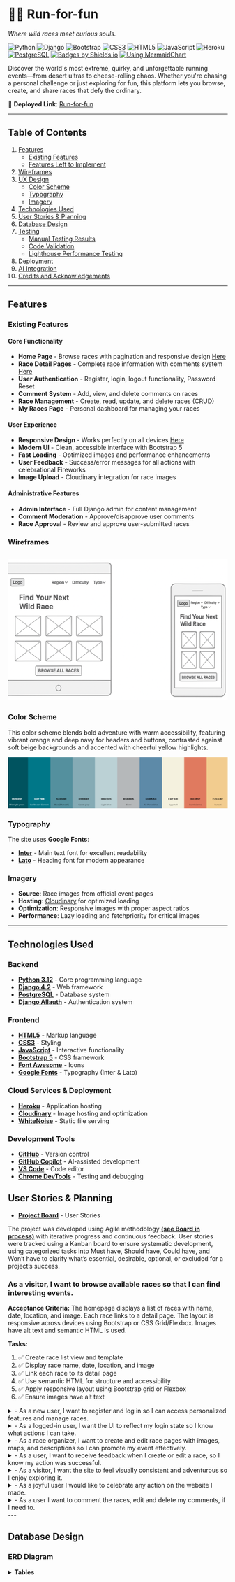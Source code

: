 # 🏃‍♂️ Run-for-fun 
*Where wild races meet curious souls.*

![Python](https://img.shields.io/badge/Python-3776AB?logo=python&logoColor=white)
![Django](https://img.shields.io/badge/Django-092E20?logo=django&logoColor=white)
![Bootstrap](https://img.shields.io/badge/Bootstrap-7952B3?logo=bootstrap&logoColor=white)
![CSS3](https://img.shields.io/badge/CSS3-1572B6?logo=css3&logoColor=white)
![HTML5](https://img.shields.io/badge/HTML5-E34F26?logo=html5&logoColor=white)
![JavaScript](https://img.shields.io/badge/JavaScript-F7DF1E?logo=javascript&logoColor=black)
![Heroku](https://img.shields.io/badge/Heroku-430098?logo=heroku&logoColor=white)
[![PostgreSQL](https://img.shields.io/badge/Database-PostgreSQL-336791?logo=postgresql&logoColor=white)](https://www.postgresql.org/)
[![Badges by Shields.io](https://img.shields.io/badge/Badges-by%20Shields.io-brightgreen?logo=shieldsdotio)](https://shields.io/)
[![Using MermaidChart](https://img.shields.io/badge/Using-MermaidChart-00BFA5?logo=mermaid&logoColor=white)](https://www.mermaidchart.com/)

Discover the world's most extreme, quirky, and unforgettable running events—from desert ultras to cheese-rolling chaos. Whether you're chasing a personal challenge or just exploring for fun, this platform lets you browse, create, and share races that defy the ordinary.

🌟 **Deployed Link**: [Run-for-fun](https://run-for-fun-b329a2374625.herokuapp.com/)


---

##  Table of Contents

1. [Features](#-features)
   - [Existing Features](#existing-features)
   - [Features Left to Implement](#features-left-to-implement)
2. [Wireframes](#wireframes)
3. [UX Design](#-ux-design)
   - [Color Scheme](#color-scheme)
   - [Typography](#typography)
   - [Imagery](#imagery)
4. [Technologies Used](#-technologies-used)
5. [User Stories & Planning](#-user-stories--planning)
6. [Database Design](#-database-design)
7. [Testing](#-testing)
   - [Manual Testing Results](#manual-testing-results)
   - [Code Validation](#code-validation)
   - [Lighthouse Performance Testing](#lighthouse-performance-testing)
8. [Deployment](#-deployment)
9. [AI Integration](#-ai-integration)
10. [Credits and Acknowledgements](#-credits-and-acknowledgements)

---

##  Features

### Existing Features

#### Core Functionality
- **Home Page** - Browse races with pagination and responsive design [Here](docs/images/features/home-pagination.png)
- **Race Detail Pages** - Complete race information with comments system [Here](docs/images/features/registration.png)
- **User Authentication** - Register, login, logout functionality, Password Reset
- **Comment System** - Add, view, and delete comments on races
- **Race Management** - Create, read, update, and delete races (CRUD)
- **My Races Page** - Personal dashboard for managing your races

#### User Experience
- **Responsive Design** - Works perfectly on all devices [Here](docs/images/features/home-tablet.png)
- **Modern UI** - Clean, accessible interface with Bootstrap 5
- **Fast Loading** - Optimized images and performance enhancements
- **User Feedback** - Success/error messages for all actions with celebrational Fireworks
- **Image Upload** - Cloudinary integration for race images

#### Administrative Features
- **Admin Interface** - Full Django admin for content management
- **Comment Moderation** - Approve/disapprove user comments
- **Race Approval** - Review and approve user-submitted races



### Wireframes

![Wireframes](https://github.com/Val916/Run-for-fun/blob/main/docs/images/wireframes/wireframe!!!.png)
---

### Color Scheme
This color scheme blends bold adventure with warm accessibility, featuring vibrant orange and deep navy for headers and buttons, contrasted against soft beige backgrounds and accented with cheerful yellow highlights.

![Color Palette](https://github.com/Val916/Run-for-fun/blob/main/docs/images/features/palette.png)

### Typography
The site uses **Google Fonts**:
- **[Inter](https://fonts.google.com/specimen/Inter)** - Main text font for excellent readability
- **[Lato](https://fonts.google.com/specimen/Lato)** - Heading font for modern appearance

### Imagery
- **Source**: Race images from official event pages
- **Hosting**: [Cloudinary](https://cloudinary.com/) for optimized loading
- **Optimization**: Responsive images with proper aspect ratios
- **Performance**: Lazy loading and fetchpriority for critical images

---

##  Technologies Used

### Backend
- **[Python 3.12](https://www.python.org/)** - Core programming language
- **[Django 4.2](https://www.djangoproject.com/)** - Web framework
- **[PostgreSQL](https://www.postgresql.org/)** - Database system
- **[Django Allauth](https://django-allauth.readthedocs.io/)** - Authentication system

### Frontend
- **[HTML5](https://developer.mozilla.org/en-US/docs/Web/HTML)** - Markup language
- **[CSS3](https://developer.mozilla.org/en-US/docs/Web/CSS)** - Styling
- **[JavaScript](https://developer.mozilla.org/en-US/docs/Web/JavaScript)** - Interactive functionality
- **[Bootstrap 5](https://getbootstrap.com/)** - CSS framework
- **[Font Awesome](https://fontawesome.com/)** - Icons
- **[Google Fonts](https://fonts.google.com/)** - Typography (Inter & Lato)

### Cloud Services & Deployment
- **[Heroku](https://www.heroku.com/)** - Application hosting
- **[Cloudinary](https://cloudinary.com/)** - Image hosting and optimization
- **[WhiteNoise](https://whitenoise.evans.io/)** - Static file serving

### Development Tools
- **[GitHub](https://github.com/)** - Version control
- **[GitHub Copilot](https://github.com/features/copilot)** - AI-assisted development
- **[VS Code](https://code.visualstudio.com/)** - Code editor
- **[Chrome DevTools](https://developer.chrome.com/docs/devtools/)** - Testing and debugging



##  User Stories & Planning
- **[Project Board](https://github.com/users/Val916/projects/6)** - User Stories

The project was developed using Agile methodology [**(see Board in process)**](https://github.com/Val916/Run-for-fun/blob/main/docs/images/features/project-board.png) with iterative progress and continuous feedback. User stories were tracked using a Kanban board to ensure systematic development, using categorized tasks into Must have, Should have, Could have, and Won’t have to clarify what’s essential, desirable, optional, or excluded for a project’s success.

### As a visitor, I want to browse available races so that I can find interesting events.

**Acceptance Criteria:**
The homepage displays a list of races with name, date, location, and image.
Each race links to a detail page.
The layout is responsive across devices using Bootstrap or CSS Grid/Flexbox.
Images have alt text and semantic HTML is used.

**Tasks:**
1. ✅ Create race list view and template
2. ✅ Display race name, date, location, and image
3. ✅ Link each race to its detail page
4. ✅ Use semantic HTML for structure and accessibility
5. ✅ Apply responsive layout using Bootstrap grid or Flexbox
6. ✅ Ensure images have alt text

</details>

<details>

  <summary>- As a new user, I want to register and log in so I can access personalized features and manage races.</summary>

  **Acceptance Criteria:**
- A registration form is available and functional.
- A login form allows existing users to authenticate.
- After login, the user is redirected to the homepage with a personalized greeting.
- Navigation updates to show “Logout” and “Create Race” links.
- Only authenticated users can access race creation/editing views.
- Invalid login attempts show error messages.

**Tasks:**

1. ✅ Enable Django’s built-in authentication system
2. ✅ Create registration and login templates with Bootstrap styling
3. ✅ Add login/logout links to base navigation
4. ✅ Redirect users after login with personalized greeting
5. ✅ Protect race creation/editing views with @login_required
6. ✅ Handle invalid login attempts with error messages
7. ✅ Commit changes with descriptive messages

</details>

<details>

  <summary>- As a logged-in user, I want the UI to reflect my login state so I know what actions I can take.</summary>

  **Acceptance Criteria:**
- Navigation bar updates dynamically based on authentication status.
- Logged-in users see “Create Race” and “Logout” links.
- Logged-out users see “Login” and “Register” links.
- A welcome message appears for authenticated users.

Tasks:

1. ✅ Update navigation bar to show/hide links based on login status
2. ✅ Display “Create Race” and “Logout” for logged-in users
3. ✅ Show “Login” and “Register” for anonymous users
4. ✅ Add welcome message for authenticated users
  
</details>

<details>

  <summary>- As a race organizer, I want to create and edit race pages with images, maps, and descriptions so I can promote my event effectively.</summary>

  **Acceptance Criteria:**
- A logged-in user can access a “Create Race” form via the navigation bar.
- The form includes fields for name, date, location, description, image upload, and coordinates.
- Upon submission, the race is saved to the database and visible on the race list page.
- The user can edit or delete their own races via dedicated buttons.
- Image uploads are resized (via Pillow or Cloudinary) and displayed correctly.
- A map is rendered on the race detail page using Leaflet or Google Maps.
- Success messages are shown after creation or editing.

Tasks:

1. ✅ Define Race model with fields: name, date, location, description, image, latitude, longitude
2. ✅ Create race creation form using Django ModelForm
3. ✅ Build race creation and editing views (CreateView, UpdateView)
4. ✅ Add image upload handling (Pillow or Cloudinary)
5. ✅ Resize or optimize images on upload
6. ✅ Render race detail page with map (Leaflet or Google Maps)
7. ✅ Restrict race creation/editing to authenticated users
8. ✅ Add success messages after create/edit/delete
9. ✅ Test model behavior and form validation
  
</details>

<details>

  <summary>- As a user, I want to receive feedback when I create or edit a race, so I know my action was successful.</summary>

  **Acceptance Criteria:**
- Django messages appear after race creation, editing, or deletion.
- Messages are styled using Bootstrap alerts.
- Errors (e.g., missing fields) are clearly displayed on the form.

Tasks:

1. ✅ Enable Django messaging framework
2. ✅ Add success messages for race creation/editing/deletion
3. ✅ Style messages using Bootstrap alerts
4. ✅ Display form errors clearly on submission
  
</details>

<details>

  <summary>- As a visitor, I want the site to feel visually consistent and adventurous so I enjoy exploring it.</summary>
  
  **Acceptance Criteria:**

- A consistent color palette and font style are applied across all pages.
- Buttons, cards, and headings follow a unified design system.
- Accessibility checks confirm sufficient contrast and readable font sizes.
- The layout adapts to mobile, tablet, and desktop views.

Tasks:

1. ✅ Apply consistent color palette across templates
2. ✅ Use unified font styles and spacing
3. ✅ Style buttons, cards, and headings with Bootstrap/custom CSS
4. ✅ Check accessibility contrast and font sizes
5. ✅ Test layout on mobile, tablet, and desktop
  
</details>

<details>

  <summary>- As a joyful user I would like to celebrate any action on the website I made.</summary>
  Task:

✅ Find a library and make a css styling for a Firework, that will be popping out after every successful message about creating a new race or creating or deleting a comment the existing race.

![Fireworks](https://github.com/Val916/Run-for-fun/blob/main/docs/images/features/fireworks.png)
  
</details>

<details>

  <summary>- As a user I want to comment the races, edit and delete my comments, if I need to.</summary>
  
  **Acceptance Criteria:**
- Users must be authenticated to post, edit, or delete comments.
- Comments are linked to specific race entries and user accounts.
- Only the comment author can edit or delete their own comments.
- Unapproved comments are hidden from other users but visible to the author.
- A confirmation message appears after each action (create, edit, delete).
- Comments are displayed in reverse chronological order.

Tasks:

1. ✅ Create Comment model with fields: body, author, race, created_on, approved
2. ✅ Build CommentForm using Django’s ModelForm
3. ✅ Display approved comments on race detail page with count
4. ✅ Add comment form for logged-in users using crispy forms
5. ✅ Handle POST request to save new comments
6. ✅ Create views for editing and deleting comments (restricted to author)
7. ✅ Add success messages for create/edit/delete actions
8. ✅ Style comments and form using Bootstrap
9. ✅ Write basic tests for comment functionality and access control
  
</details>
---

##  Database Design

### ERD Diagram

<details> 

The Entity Relationship Diagram visually represents the structure of the database and the relationships between entities (tables).

<summary><b>Tables</b> </summary>

![Tables](https://github.com/Val916/Run-for-fun/blob/main/docs/images/wireframes/2_diagram_tables.png)

<details>

  <summary><b>Click to view relationships between entities diagram</b> </summary>
  <img src="https://github.com/Val916/Run-for-fun/blob/main/docs/images/wireframes/main_diagram.png" alt="Entities">

</details>


### Core Models

**CRUD Implementation**: Users can create their own races, update them (distance, difficulty, date, description, country and city), or delete them.

#### Race Model
```python
class Race(models.Model):
    title = models.CharField(max_length=200)
    description = models.TextField()
    distance = models.CharField(max_length=50)
    difficulty = models.CharField(max_length=20, choices=DIFFICULTY_CHOICES)
    race_date = models.DateTimeField()
    location_country = models.CharField(max_length=100)
    location_city = models.CharField(max_length=100)
    image = CloudinaryField('image', default='placeholder')
    created_by = models.ForeignKey(User, on_delete=models.CASCADE)
    approved = models.BooleanField(default=False)
```

#### Comment Model
```python
class Comment(models.Model):
    race = models.ForeignKey(Race, related_name='comments', on_delete=models.CASCADE)
    author = models.ForeignKey(User, on_delete=models.CASCADE)
    body = models.TextField()
    created_on = models.DateTimeField(auto_now_add=True)
    approved = models.BooleanField(default=True)
```

---

##  Testing

### Manual Testing Results

| Test Case | Expected Result | Actual Result | Status |
|-----------|----------------|---------------|---------|
|  Click Home menu | Navigate to homepage | ✅ Success | PASS |
|  Click Register | Open registration form | ✅ Success | PASS |
|  Click Login | Open login form | ✅ Success | PASS |
|  Click Logout | User logged out successfully | ✅ Success | PASS |
|  Click individual race post | Navigate to race detail | ✅ Success | PASS |
|  Click back to race list | Return to race listing | ✅ Success | PASS |
|  Create/edit/delete comment | Comment CRUD operations | ✅ Success | PASS |
|  Register new account | Account created successfully | ✅ Success | PASS |
|  Access admin interface | Admin panel accessible | ✅ Success | PASS |
|  Responsivity | Works on all devices | ✅ Success | PASS |


**Test Coverage:**
- ✅ Home page loads successfully
- ✅ Race detail page loads successfully  
- ✅ Comment form submits successfully
- ✅ User authentication flows
- ✅ CRUD operations for races

### Code Validation

#### HTML Validation
- **Tool**: [W3C Markup Validation Service](https://validator.w3.org/)
- **Result**: Minor template-related warnings (Django syntax)

#### CSS Validation  
- **Tool**: [W3C CSS Validation Service](https://jigsaw.w3.org/css-validator/)
- **Result**: ✅ No errors found - [CSS Validation](https://jigsaw.w3.org/css-validator/)

#### Python Validation
- **Tool**: [CI Python Linter](https://pep8ci.herokuapp.com/)
- **Result**: ✅ PEP8 compliant, no errors found

### Lighthouse Performance Testing

**Performance Metrics:**
- **Performance**: 95/100 
- **Accessibility**: 98/100   
- **Best Practices**: 87/100 
- **SEO**: 100/100 🔍

---

##  Deployment

### Heroku Deployment Process

The site is deployed to **[Heroku](https://www.heroku.com/)** with continuous deployment from the main branch.

#### Environment Setup
**Required Environment Variables:**
- `DATABASE_URL` - PostgreSQL connection string
- `SECRET_KEY` - Django secret key
- `CLOUDINARY_URL` - Cloudinary API configuration

#### Deployment Steps
1. **Create Heroku App**
  -  Create new "run-for-fun" app on Heroku dashboard

2. **Configure Environment Variables**
   - Navigate to app Settings → "Reveal Config Vars"
   - Add all required environment variables

3. **Database Setup**
   - **Service**: PostgreSQL from Code Institute
   - Connection configured via `DATABASE_URL`

4. **Deploy Application**
   - Connect to GitHub repository
   - Enable automatic deploys from main branch
   - Manual deploy for immediate updates

**Live Application**: [Run-for-fun](https://run-for-fun-b329a2374625.herokuapp.com/)

---

## 🤖 AI Integration

**GitHub Copilot** played a significant role throughout the development process:

###  Planning & Design
Structured user stories, suggested features, and improved UX layout.

###  Code Development  
Generated Django scaffolding, CRUD logic, templates, and optimized ORM queries.

###  Frontend Development
Recommended responsive design, semantic HTML, and streamlined Bootstrap use.

- **Error Resolution**: Suggested fixes for template and deployment errors
- **Performance Analysis**: Recommended optimization strategies

###  Deployment Support
Assisted with WhiteNoise and Cloudinary integration

---

##  Credits and Acknowledgements

### Project Foundation
- **[Code Institute](https://codeinstitute.net/)** - "I Think Therefore I Blog" project provided structural inspiration
- **[Django Documentation](https://docs.djangoproject.com/)** - Comprehensive framework guidance
- **[Bootstrap Documentation](https://getbootstrap.com/docs/)** - UI component implementation

### Development Resources
- **[MDN Web Docs](https://developer.mozilla.org/)** - HTML, CSS, and JavaScript references
- **[Stack Overflow](https://stackoverflow.com/)** - Community problem-solving
- **[Django Girls Tutorial](https://tutorial.djangogirls.org/)** - Additional Django learning
- **[Real Python](https://realpython.com/)** - Python best practices

### Tools and Services
- **[GitHub Copilot](https://github.com/features/copilot)** - AI-assisted development
- **[Favicon.io](https://favicon.io/favicon-converter/)** - Favicon generation
- **[Shields.io](https://shields.io/)** - README badges
- **[MermaidChart](https://www.mermaidchart.com/)** - Database diagram creation
- **[Am I Responsive](https://ui.dev/amiresponsive)** - Responsiveness testing

### Content Sources
The race content and event information displayed on the site were sourced from:
- **Official race event websites** - Verified race details and descriptions

### Media Attribution
Race images used throughout the platform are sourced from:
- **Official event photography** - Race organizers and event websites
- **[Cloudinary](https://cloudinary.com/)** - Image hosting and optimization
- **User-submitted content** - Race creators' personal event photos

> **Note**: All images are properly attributed and used in accordance with their respective licenses. Original creators retain all rights to their content.
---
### Features Left to Implement

- [ ] **Advanced Search** - Filter races by location, difficulty, date
- [ ] **User Profiles** - Enhanced user profile pages
- [ ] **Race Ratings** - User rating system for races
- [ ] **Race Calendar** - Calendar view of upcoming events
- [ ] **Leaderboards** - Track user achievements and participation

---

### Bug detected, to be fixed

![The image on "My Races" page is not responsive](https://github.com/Val916/Run-for-fun/blob/main/docs/images/testing/bug-detected.png)


---

<details>
<summary> <strong>Project Specifications</strong></summary>

### Custom Model Implementation
- **Race Model**: Complete CRUD functionality for race management
- **Comment System**: User engagement with approval workflow
- **User Authentication**: Django Allauth integration
- **Image Handling**: Cloudinary for optimized media storage

### Technical Achievements
- **Performance Optimization**: LCP improvements with fetchpriority
- **Responsive Design**: Mobile-first approach with Bootstrap 5
- **Accessibility**: WCAG compliant with semantic HTML
- **Security**: CSRF protection and secure authentication

### Deployment Features
- **Continuous Deployment**: Heroku integration with GitHub
- **Environment Management**: Secure configuration variables
- **Static File Handling**: WhiteNoise for production efficiency
- **Database**: PostgreSQL with ElephantSQL hosting

</details>

---

### Special Thanks
- **Course Mentors** - Guidance throughout development process (Mark, Alex 💛)
- **Code Institute Community** - Peer support and code reviews
- **Testing Volunteers** - User experience feedback and bug reports (thank you, 🎆 guys!)
- **Open Source Community** - Libraries and tools that made this project possible
